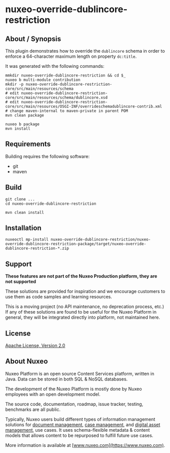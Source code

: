 # nuxeo-override-dublincore-restriction

## About / Synopsis

This plugin demonstrates how to override the `dublincore` schema in order to enforce a 64-character maximum length on property `dc:title`.

It was generated with the following commands:
```
mmkdir nuxeo-override-dublincore-restriction && cd $_
nuxeo b multi-module contribution
mkdir -p nuxeo-override-dublincore-restriction-core/src/main/resources/schema
# edit nuxeo-override-dublincore-restriction-core/src/main/resources/schema/dublincore.xsd
# edit nuxeo-override-dublincore-restriction-core/src/main/resources/OSGI-INF/overrideschemadublincore-contrib.xml
# change maven-internal to maven-private in parent POM
mvn clean package

nuxeo b package
mvn install
```

## Requirements

Building requires the following software:

* git
* maven

## Build

```
git clone ...
cd nuxeo-override-dublincore-restriction

mvn clean install
```

## Installation

```
nuxeoctl mp-install nuxeo-override-dublincore-restriction/nuxeo-override-dublincore-restriction-package/target/nuxeo-override-dublincore-restriction-*.zip
```

## Support

**These features are not part of the Nuxeo Production platform, they are not supported**

These solutions are provided for inspiration and we encourage customers to use them as code samples and learning resources.

This is a moving project (no API maintenance, no deprecation process, etc.) If any of these solutions are found to be useful for the Nuxeo Platform in general, they will be integrated directly into platform, not maintained here.


## License

[Apache License, Version 2.0](http://www.apache.org/licenses/LICENSE-2.0.html)

## About Nuxeo

Nuxeo Platform is an open source Content Services platform, written in Java. Data can be stored in both SQL & NoSQL databases.

The development of the Nuxeo Platform is mostly done by Nuxeo employees with an open development model.

The source code, documentation, roadmap, issue tracker, testing, benchmarks are all public.

Typically, Nuxeo users build different types of information management solutions for [document management](https://www.nuxeo.com/solutions/document-management/), [case management](https://www.nuxeo.com/solutions/case-management/), and [digital asset management](https://www.nuxeo.com/solutions/dam-digital-asset-management/), use cases. It uses schema-flexible metadata & content models that allows content to be repurposed to fulfill future use cases.

More information is available at [www.nuxeo.com](https://www.nuxeo.com).


